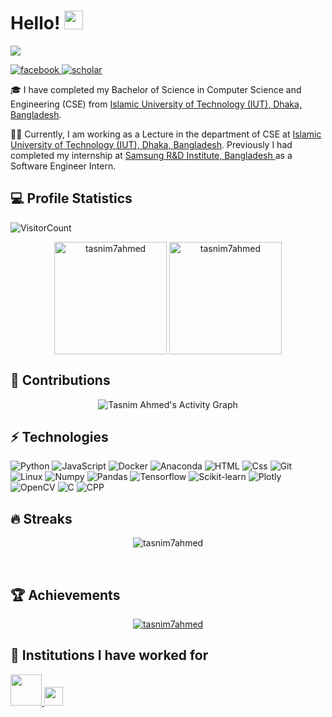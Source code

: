 <h1> Hello! <img src = "https://raw.githubusercontent.com/MartinHeinz/MartinHeinz/master/wave.gif" width = 30px> </h1>
<p align='center'>
</p>

<p>
  <a href="https://github.com/DenverCoder1/readme-typing-svg"><img src="https://readme-typing-svg.herokuapp.com?&font=IBM+Plex+Sans&color=2BF0FB&size=20&lines=I+am+Tasnim+Ahmed!;I'm+a+teacher.;I'm+a+researcher.;I'm+a+software+developer." /></a>
</p>

<a href="https://www.facebook.com/tasnim.ahmed.iut" target="_blank">
    <img alt="facebook" src="https://img.shields.io/badge/Facebook-1877F2?style=for-the-badge&logo=facebook&logoColor=white">
  </a>   
   <a href="mailto:tasnimahmed@iut-dhaka.edu" target="_blank">
    <img alt="scholar" src="https://img.shields.io/badge/Gmail-D14836?style=for-the-badge&logo=gmail&logoColor=white">
  </a>  


🎓  I have completed my Bachelor of Science in Computer Science and Engineering (CSE) from <a href="https://www.iutoic-dhaka.edu/">Islamic University of Technology (IUT), Dhaka, Bangladesh</a>.

👨‍💻 Currently, I am working as a Lecture in the department of CSE at <a href="https://www.iutoic-dhaka.edu/">Islamic University of Technology (IUT), Dhaka, Bangladesh</a>. Previously I had completed my internship at <a href="https://research.samsung.com/srbd">Samsung R&D Institute, Bangladesh </a> as a Software Engineer Intern.

## 💻 Profile Statistics
![VisitorCount](https://profile-counter.glitch.me/tasnim7ahmed/count.svg)
<p align="center"><img height="180em" src="https://github-readme-stats.vercel.app/api?username=tasnim7ahmed&hide_border=true&count_private=true&show_icons=true&theme=radical" alt="tasnim7ahmed" align = "center"/>
<img height="180em" src="https://github-readme-stats.vercel.app/api/top-langs?username=tasnim7ahmed&show_icons=true&locale=en&layout=compact&hide_border=true&theme=radical" alt="tasnim7ahmed" align = "center"/></p>

## 🌱 Contributions
<p align="center"<a href="#"><img alt="Tasnim Ahmed's Activity Graph" src="https://activity-graph.herokuapp.com/graph?username=tasnim7ahmed&bg_color=0D1117&color=e05397&line=e05397&point=FFFFFF&hide_border=true&" /></a></p>

## ⚡ Technologies

<p>
  <img alt="Python" src="https://img.shields.io/badge/python-3670A0?style=for-the-badge&logo=python&logoColor=ffdd54" />
  <img alt="JavaScript" src="https://img.shields.io/badge/JavaScript-F7DF1E?logo=javascript&logoColor=white&style=for-the-badge" />
  <img alt="Docker" src="https://img.shields.io/badge/Docker-CC6699?logo=docker&logoColor=white&style=for-the-badge" />
  <img alt="Anaconda" src="https://img.shields.io/badge/Anaconda-%2344A833.svg?style=for-the-badge&logo=anaconda&logoColor=white" />
  <img alt="HTML" src="https://img.shields.io/badge/HTML-E34F26?logo=html5&logoColor=white&style=for-the-badge" />
  <img alt="Css" src="https://img.shields.io/badge/CSS-1572B6?logo=css3&logoColor=white&style=for-the-badge" />
  <img alt="Git" src="https://img.shields.io/badge/Git-F05032?logo=git&logoColor=white&style=for-the-badge" />
  <img alt="Linux" src="https://img.shields.io/badge/Linux-FCC624?logo=linux&logoColor=white&style=for-the-badge" />
  <img alt="Numpy" src="https://img.shields.io/badge/numpy-%23013243.svg?style=for-the-badge&logo=numpy&logoColor=white" />
  <img alt="Pandas" src="https://img.shields.io/badge/pandas-%23150458.svg?style=for-the-badge&logo=pandas&logoColor=white" />
  <img alt="Tensorflow" src="https://img.shields.io/badge/TensorFlow-%23FF6F00.svg?style=for-the-badge&logo=TensorFlow&logoColor=white" />
  <img alt="Scikit-learn" src="https://img.shields.io/badge/scikit--learn-%23F7931E.svg?style=for-the-badge&logo=scikit-learn&logoColor=white" />
  <img alt="Plotly" src="https://img.shields.io/badge/Plotly-%233F4F75.svg?style=for-the-badge&logo=plotly&logoColor=white" />
  <img alt="OpenCV" src="https://img.shields.io/badge/opencv-%23white.svg?style=for-the-badge&logo=opencv&logoColor=white" />
  <img alt="C" src="https://img.shields.io/badge/C-4A154B?logo=c&logoColor=white&style=for-the-badge" />
  <img alt="CPP" src="https://img.shields.io/badge/c++-%2300599C.svg?logo=c%2B%2B&logoColor=white&style=for-the-badge" />
</p>

## 🔥 Streaks
<p align="center"><img src="https://github-readme-streak-stats.herokuapp.com/?user=tasnim7ahmed&theme=black-ice&hide_border=true&stroke=0000&background=0D1117&ring=e05397&fire=e05397&currStreakLabel=e05397" alt="tasnim7ahmed" /></p>

<br>
  
## 🏆 Achievements
<p align="center"> <a href="https://github.com/tasnim7ahmed"><img src="https://github-profile-trophy.vercel.app/?username=tasnim7ahmed&margin-w=5&theme=radical" alt="tasnim7ahmed" /></a> </p>

## 🔭 Institutions I have worked for
<p left="center">
  <a href="https://www.iutoic-dhaka.edu/">
    <img src="https://btm.iutoic-dhaka.edu/uploads/img/1590133464_1154.png" height=50>
    </a> <a href="https://research.samsung.com/srbd">
    <img src="https://cdn.codeground.org/nsr/images/layout/logo-sr.png" weight=50 height=30> 
  </a>
</p>

